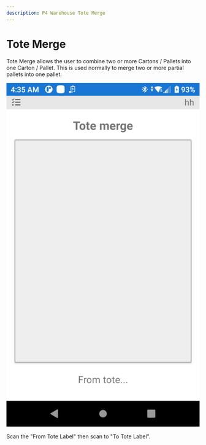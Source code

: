 ```yaml
---
description: P4 Warehouse Tote Merge
---
```


# Tote Merge

Tote Merge allows the user to combine two or more Cartons / Pallets into one Carton / Pallet. This is used normally to merge two or more partial pallets into one pallet.

![P4 Warehouse Tote Merge](<../../.gitbook/assets/image (133).png>)

Scan the "From Tote Label" then scan to "To Tote Label".





